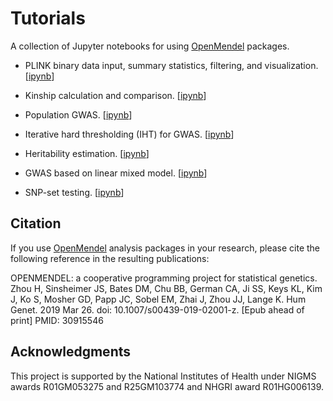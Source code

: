# Tutorials

A collection of Jupyter notebooks for using [OpenMendel](https://openmendel.github.io) packages. 

* PLINK binary data input, summary statistics, filtering, and visualization. \[[ipynb](./SnpArrays/SnpArraysTutorial.ipynb)\]

* Kinship calculation and comparison. \[[ipynb](./Kinship/KinshipTutorial.ipynb)\]

* Population GWAS. \[[ipynb](./MendelGwas/GWASNotebook.ipynb)\]

* Iterative hard thresholding (IHT) for GWAS. \[[ipynb](./IHT/Mendel_IHT_tutorial.ipynb)\]

* Heritability estimation. \[[ipynb](./Heritability/HERITABILITY-VCexample.ipynb)\]

* GWAS based on linear mixed model. \[[ipynb](./LmmGwas/demo_LmmGWAS.ipynb)\]

* SNP-set testing. \[[ipynb](./VCTest/VCtest.ipynb)\]

## Citation

If you use [OpenMendel](https://openmendel.github.io) analysis packages in your research, please cite the following reference in the resulting publications:

OPENMENDEL: a cooperative programming project for statistical genetics. Zhou H, Sinsheimer JS, Bates DM, Chu BB, German CA, Ji SS, Keys KL, Kim J, Ko S, Mosher GD, Papp JC, Sobel EM, Zhai J, Zhou JJ, Lange K. Hum Genet. 2019 Mar 26. doi: 10.1007/s00439-019-02001-z. [Epub ahead of print] PMID: 30915546

<!--- ## Contributing
We welcome contributions to this Open Source project. To contribute, follow this procedure ... --->

## Acknowledgments

This project is supported by the National Institutes of Health under NIGMS awards R01GM053275 and R25GM103774 and NHGRI award R01HG006139.
